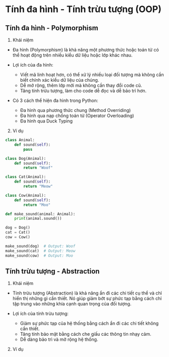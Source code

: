 # Tính đa hình - Tính trừu tượng (OOP)

## Tính đa hình - Polymorphism

1. Khái niệm

- Đa hình (Polymorphism) là khả năng một phương thức hoặc toán tử có thể hoạt động trên nhiều kiểu dữ liệu hoặc lớp khác nhau.
- Lợi ích của đa hình:

  - Viết mã linh hoạt hơn, có thể xử lý nhiều loại đối tượng mà không cần biết chính xác kiểu dữ liệu của chúng.
  - Dễ mở rộng, thêm lớp mới mà không cần thay đổi code cũ.
  - Tăng tính trừu tượng, làm cho code dễ đọc và dễ bảo trì hơn.

- Có 3 cách thể hiện đa hình trong Python:
  - Đa hình qua phương thức chung (Method Overriding)
  - Đa hình qua nạp chồng toán tử (Operator Overloading)
  - Đa hình qua Duck Typing

2. Ví dụ

```python
class Animal:
    def sound(self):
        pass

class Dog(Animal):
    def sound(self):
        return "Woof"

class Cat(Animal):
    def sound(self):
        return "Meow"

class Cow(Animal):
    def sound(self):
        return "Moo"

def make_sound(animal: Animal):
    print(animal.sound())

dog = Dog()
cat = Cat()
cow = Cow()

make_sound(dog)  # Output: Woof
make_sound(cat)  # Output: Meow
make_sound(cow)  # Output: Moo
```

## Tính trừu tượng - Abstraction

1. Khái niệm

- Tính trừu tượng (Abstraction) là khả năng ẩn đi các chi tiết cụ thể và chỉ hiển thị những gì cần thiết. Nó giúp giảm bớt sự phức tạp bằng cách chỉ tập trung vào những khía cạnh quan trọng của đối tượng.

- Lợi ích của tính trừu tượng:

  - Giảm sự phức tạp của hệ thống bằng cách ẩn đi các chi tiết không cần thiết.
  - Tăng tính bảo mật bằng cách che giấu các thông tin nhạy cảm.
  - Dễ dàng bảo trì và mở rộng hệ thống.

2. Ví dụ

